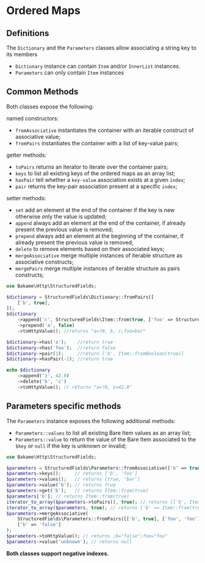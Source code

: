 # Ordered Maps

## Definitions

The `Dictionary` and the `Parameters` classes allow associating a string key to its members

- `Dictionary` instance can contain `Item` and/or `InnerList` instances.
- `Parameters` can only contain `Item` instances

## Common Methods

Both classes expose the following:

named constructors:

- `fromAssociative` instantiates the container with an iterable construct of associative value;
- `fromPairs` instantiates the container with a list of key-value pairs;

getter methods:

- `toPairs` returns an iterator to iterate over the container pairs;
- `keys` to list all existing keys of the ordered maps as an array list;
- `hasPair` tell whether a `key-value` association exists at a given `index`;
- `pair` returns the key-pair association present at a specific `index`;

setter methods:

- `set` add an element at the end of the container if the key is new otherwise only the value is updated;
- `append` always add an element at the end of the container, if already present the previous value is removed;
- `prepend` always add an element at the beginning of the container, if already present the previous value is removed;
- `delete` to remove elements based on their associated keys;
- `mergeAssociative` merge multiple instances of iterable structure as associative constructs;
- `mergePairs` merge multiple instances of iterable structure as pairs constructs;

```php
use Bakame\Http\StructuredFields;

$dictionary = StructuredFields\Dictionary::fromPairs([
    ['b', true],
]);
$dictionary
    ->append('c', StructuredFields\Item::from(true, ['foo' => StructuredFields\Token::fromString('bar')]))
    ->prepend('a', false)
    ->toHttpValue(); //returns "a=?0, b, c;foo=bar"

$dictionary->has('a');    //return true
$dictionary->has('foo');  //return false
$dictionary->pair(1);     //return ['b', Item::fromBoolean(true)]
$dictionary->hasPair(-1); //return true

echo $dictionary
    ->append('z', 42.0)
    ->delete('b', 'c')
    ->toHttpValue(); // returns "a=?0, z=42.0"
```

## Parameters specific methods

The `Parameters` instance exposes the following additional methods:

- `Parameters::values` to list all existing Bare Item values as an array list;
- `Parameters::value` to return the value of the Bare Item associated to the `$key` or `null` if the key is unknown or invalid;

```php
use Bakame\Http\StructuredFields;

$parameters = StructuredFields\Parameters::fromAssociative(['b' => true, 'foo' => 'bar']);
$parameters->keys();     // returns ['b', 'foo']
$parameters->values();   // returns [true, 'bar']
$parameters->value('b'); // returns true
$parameters->get('b');   // returns Item::from(true)
$parameters['b']; // returns Item::from(true)
iterator_to_array($parameters->toPairs(), true); // returns [['b', Item::from(true)], ['foo', Item::from('bar')]]
iterator_to_array($parameters, true); // returns ['b' => Item::from(true), 'foo' => Item::from('bar')]
$parameters->mergeAssociative(
    StructuredFields\Parameters::fromPairs([['b', true], ['foo', 'foo']]),
    ['b' => 'false']
);
$parameters->toHttpValue(); // returns ;b="false";foo="foo"
$parameters->value('unknown'); // returns null
```

**Both classes support negative indexes.**
